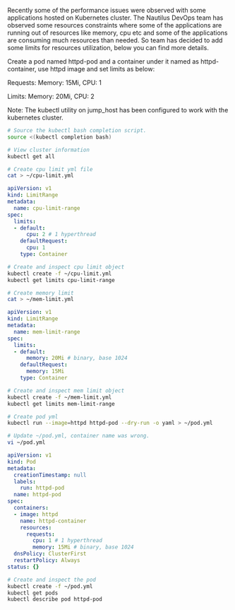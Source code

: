 Recently some of the performance issues were observed with some applications hosted on Kubernetes cluster. The Nautilus DevOps team has observed some resources constraints where some of the applications are running out of resources like memory, cpu etc and some of the applications are consuming much resources than needed. So team has decided to add some limits for resources utilization, below you can find more details.


Create a pod named httpd-pod and a container under it named as httpd-container, use httpd image and set limits as below:

Requests: Memory: 15Mi, CPU: 1

Limits: Memory: 20Mi, CPU: 2

Note: The kubectl utility on jump_host has been configured to work with the kubernetes cluster.


```bash
# Source the kubectl bash completion script.
source <(kubectl completion bash)

# View cluster information
kubectl get all

# Create cpu limit yml file
cat > ~/cpu-limit.yml
```

```yml
apiVersion: v1
kind: LimitRange
metadata:
  name: cpu-limit-range
spec:
  limits:
  - default:
      cpu: 2 # 1 hyperthread
    defaultRequest:
      cpu: 1
    type: Container
```

```bash
# Create and inspect cpu limit object
kubectl create -f ~/cpu-limit.yml
kubectl get limits cpu-limit-range

# Create memory limit
cat > ~/mem-limit.yml
```

```yml
apiVersion: v1
kind: LimitRange
metadata:
  name: mem-limit-range
spec:
  limits:
  - default:
      memory: 20Mi # binary, base 1024
    defaultRequest:
      memory: 15Mi
    type: Container
```

```bash
# Create and inspect mem limit object
kubectl create -f ~/mem-limit.yml
kubectl get limits mem-limit-range

# Create pod yml
kubectl run --image=httpd httpd-pod --dry-run -o yaml > ~/pod.yml

# Update ~/pod.yml, container name was wrong.
vi ~/pod.yml
```

```yml
apiVersion: v1
kind: Pod
metadata:
  creationTimestamp: null
  labels:
    run: httpd-pod
  name: httpd-pod
spec:
  containers:
  - image: httpd
    name: httpd-container
    resources:
      requests:
        cpu: 1 # 1 hyperthread
        memory: 15Mi # binary, base 1024
  dnsPolicy: ClusterFirst
  restartPolicy: Always
status: {}
```

```bash
# Create and inspect the pod
kubectl create -f ~/pod.yml
kubectl get pods
kubectl describe pod httpd-pod
```
